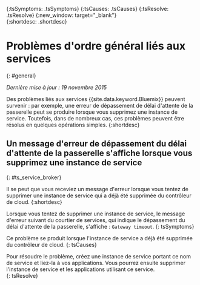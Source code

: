 {:tsSymptoms: .tsSymptoms} 
{:tsCauses: .tsCauses} 
{:tsResolve: .tsResolve} 
{:new_window: target="_blank"}  
{:shortdesc: .shortdesc}


# Problèmes d'ordre général liés aux services
{: #general}

*Dernière mise à jour : 19 novembre 2015*

Des problèmes liés aux services {{site.data.keyword.Bluemix}} peuvent survenir :
par exemple, une erreur de dépassement de délai d'attente de la passerelle peut se produire lorsque vous supprimez une instance de service. Toutefois, dans de nombreux cas, ces problèmes peuvent être résolus en quelques opérations simples.
{:shortdesc}

## Un message d'erreur de dépassement du délai d'attente de la passerelle s'affiche lorsque vous supprimez une instance de service
{: #ts_service_broker}

Il se peut que vous receviez un message d'erreur lorsque vous tentez de supprimer une instance de service qui a déjà été supprimée du contrôleur de cloud.
{:shortdesc}


Lorsque vous tentez de supprimer une instance de service, le message d'erreur suivant du courtier de services, qui indique le dépassement du
délai d'attente de la passerelle, s'affiche : ```Gateway timeout```.
{: tsSymptoms}


Ce problème se produit lorsque l'instance de service a déjà été supprimée du contrôleur de cloud.
{: tsCauses}


Pour résoudre le problème, créez une instance de service portant ce nom de service et liez-la à vos applications. Vous pourrez ensuite supprimer l'instance de service et les applications utilisant ce service.   
{: tsResolve}


